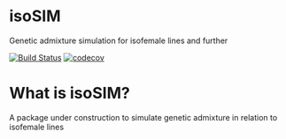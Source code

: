 # isoSIM
Genetic admixture simulation for isofemale lines and further

[![Build Status](https://travis-ci.org/thijsjanzen/STEPCAM.svg?branch=master)](https://travis-ci.org/thijsjanzen/isoSIM)
[![codecov](https://codecov.io/gh/thijsjanzen/STEPCAM/branch/master/graph/badge.svg)](https://codecov.io/gh/thijsjanzen/isoSIM)


# What is isoSIM?
A package under construction to simulate genetic admixture in relation to isofemale lines
